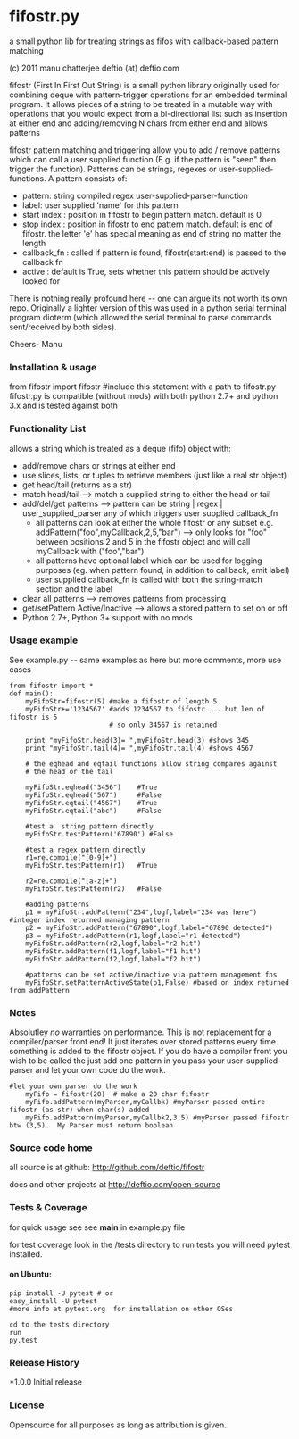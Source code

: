 # fifostr.py

a small python lib for treating strings as fifos with callback-based pattern matching

(c) 2011 manu chatterjee    deftio (at) deftio.com


fifostr (First In First Out String) is a small python library originally used for combining deque with pattern-trigger operations for an embedded terminal program.  It allows pieces of a string to be treated in a mutable way with operations that you would expect from a bi-directional list such as insertion at either end and adding/removing N chars from either end and allows patterns

fifostr pattern matching and triggering allow you to add / remove patterns which can call a user supplied function (E.g. if the pattern is "seen" then trigger the function).  Patterns can be strings, regexes or user-supplied-functions. A pattern consists of:
  * pattern: string <or> compiled regex <or> user-supplied-parser-function
  * label: user supplied 'name' for this pattern
  * start index : position in fifostr to begin pattern match.  default is 0
  * stop index : position in fifostr to end pattern match.  default is end of fifostr.  the letter 'e' has special meaning as end of string no matter the length
  * callback_fn : called if pattern is found, fifostr(start:end) is passed to the callback fn
  * active : default is True, sets whether this pattern should be actively looked for

There is nothing really profound here -- one can argue its not worth its own repo. Originally a lighter version of this was used in a python serial terminal program dioterm (which allowed the serial terminal to parse commands sent/received by both sides).  

Cheers-
Manu

### Installation & usage
from fifostr import fifostr  #include this statement with a path to fifostr.py
fifostr.py is compatible (without mods) with both python 2.7+ and python 3.x and is tested against both

### Functionality List
allows a string which is treated as a deque (fifo) object with:
  * add/remove chars or strings at either end 
  * use slices, lists, or tuples to retrieve members (just like a real str object) 
  * get head/tail (returns as a str)
  * match head/tail  --> match a supplied string to either the head or tail
  * add/del/get patterns  --> pattern can be string | regex | user_supplied_parser any of which triggers user supplied callback_fn
    * all patterns can look at either the whole fifostr or any subset e.g. addPattern("foo",myCallback,2,5,"bar") --> only looks for "foo" between positions 2 and 5 in the fifostr object and will call myCallback with ("foo","bar")
    * all patterns have optional label which can be used for logging purposes (eg. when pattern found, in addition to callback, emit label)
    * user supplied callback_fn is called with both the string-match section and the label
  * clear all patterns --> removes patterns from processing
  * get/setPattern Active/Inactive  --> allows a stored pattern to set on or off
  * Python 2.7+, Python 3+ support with no mods

### Usage example 

See example.py -- same examples as here but more comments, more use cases
```
from fifostr import *
def main():
    myFifoStr=fifostr(5) #make a fifostr of length 5
    myFifoStr+='1234567' #adds 1234567 to fifostr ... but len of fifostr is 5
                         # so only 34567 is retained
   
    print "myFifoStr.head(3)= ",myFifoStr.head(3) #shows 345
    print "myFifoStr.tail(4)= ",myFifoStr.tail(4) #shows 4567

    # the eqhead and eqtail functions allow string compares against
    # the head or the tail

    myFifoStr.eqhead("3456")    #True
    myFifoStr.eqhead("567")     #False
    myFifoStr.eqtail("4567")    #True
    myFifoStr.eqtail("abc")     #False

    #test a  string pattern directly
    myFifoStr.testPattern('67890') #False
    
    #test a regex pattern directly
    r1=re.compile("[0-9]+")
    myFifoStr.testPattern(r1)   #True

    r2=re.compile("[a-z]+")
    myFifoStr.testPattern(r2)   #False

    #adding patterns
    p1 = myFifoStr.addPattern("234",logf,label="234 was here") #integer index returned managing pattern 
    p2 = myFifoStr.addPattern("67890",logf,label="67890 detected")
    p3 = myFifoStr.addPattern(r1,logf,label="r1 detected")
    myFifoStr.addPattern(r2,logf,label="r2 hit")
    myFifoStr.addPattern(f1,logf,label="f1 hit")   
    myFifoStr.addPattern(f2,logf,label="f2 hit")    

    #patterns can be set active/inactive via pattern management fns 
    myFifoStr.setPatternActiveState(p1,False) #based on index returned from addPattern
```

### Notes
Absolutley *no* warranties on performance.  This is not replacement for a compiler/parser front end!  It just iterates over stored patterns every time something is added to the 
fifostr object.  If you do have a compiler front you wish to be called the just add one pattern in you pass your user-supplied-parser and let your own code do the work.

```
#let your own parser do the work
    myFifo = fifostr(20)  # make a 20 char fifostr
    myFifo.addPattern(myParser,myCallbk) #myParser passed entire fifostr (as str) when char(s) added
    myFifo.addPattern(myParser,myCallbk2,3,5) #myParser passed fifostr btw (3,5).  My Parser must return boolean

```

### Source code home
all source is at github:
http://github.com/deftio/fifostr

docs and other projects at 
http://deftio.com/open-source

### Tests & Coverage
for quick usage see
see __main__ in example.py file

for test coverage look in the /tests directory
to run tests you will need pytest installed.
#### on Ubuntu:
    pip install -U pytest # or
    easy_install -U pytest
    #more info at pytest.org  for installation on other OSes

    cd to the tests directory
    run
    py.test

### Release History
*1.0.0 Initial release

### License
Opensource for all purposes as long as attribution is given. 







